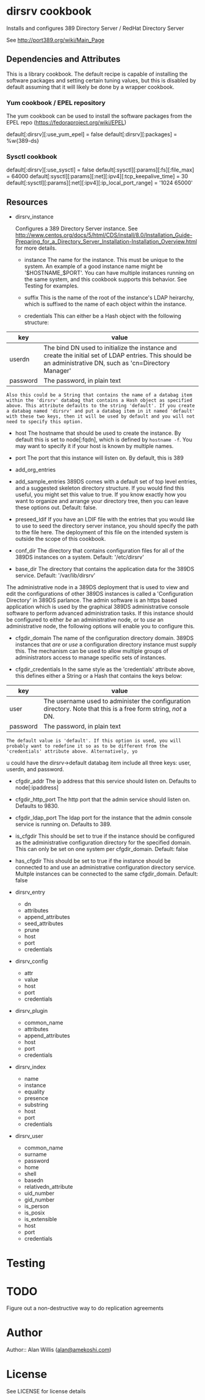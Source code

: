 dirsrv cookbook
===============

Installs and configures 389 Directory Server / RedHat Directory Server

See http://port389.org/wiki/Main_Page

## Dependencies and Attributes

This is a library cookbook. The default recipe is capable of installing the software packages and setting certain tuning values, 
but this is disabled by default assuming that it will likely be done by a wrapper cookbook.

### Yum cookbook / EPEL repository

The yum cookbook can be used to install the software packages from the EPEL repo (https://fedoraproject.org/wiki/EPEL)

default[:dirsrv][:use_yum_epel] = false
default[:dirsrv][:packages] = %w{389-ds}

### Sysctl cookbook

default[:dirsrv][:use_sysctl] = false
default[:sysctl][:params][:fs][:file_max] = 64000
default[:sysctl][:params][:net][:ipv4][:tcp_keepalive_time] = 30
default[:sysctl][:params][:net][:ipv4][:ip_local_port_range] = '1024 65000'

## Resources

* dirsrv_instance

  Configures a 389 Directory Server instance. See http://www.centos.org/docs/5/html/CDS/install/8.0/Installation_Guide-Preparing_for_a_Directory_Server_Installation-Installation_Overview.html for more details.

  * instance
    The name for the instance. This must be unique to the system. An example of a good instance name might be '$HOSTNAME_$PORT'. You can have multiple instances running on the same system, and this cookbook supports this behavior. See Testing for examples.

  * suffix
    This is the name of the root of the instance's LDAP heirarchy, which is suffixed to the name of each object within the instance.

  * credentials
    This can either be a Hash object with the following structure:

key      | value
---------|-------
userdn   | The bind DN used to initialize the instance and create the initial set of LDAP entries. This should be an administrative DN, such as 'cn=Directory Manager'
password | The password, in plain text

    Also this could be a String that contains the name of a databag item within the 'dirsrv' databag that contains a Hash object as specified above. This attribute defaults to the string 'default'. If you create a databag named 'dirsrv' and put a databag item in it named 'default' with these two keys, then it will be used by default and you will not need to specify this option.

  * host
    The hostname that should be used to create the instance. By default this is set to node[:fqdn], which is defined by `hostname -f`. You may want to specify it if your host is known by multiple names.

  * port
    The port that this instance will listen on. By default, this is 389

  * add_org_entries
  * add_sample_entries
    389DS comes with a default set of top level entries, and a suggested skeleton directory structure. If you would find this useful, you might set this value to true. If you know exactly how you want to organize and arrange your directory tree, then you can leave these options out. Default: false.

  * preseed_ldif
    If you have an LDIF file with the entries that you would like to use to seed the directory server instance, you should specify the path to the file here. The deployment of this file on the intended system is outside the scope of this cookbook.

  * conf_dir
    The directory that contains configuration files for all of the 389DS instances on a system.  Default: '/etc/dirsrv'

  * base_dir
    The directory that contains the application data for the 389DS service. Default: '/var/lib/dirsrv'

  The administrative node in a 389DS deployment that is used to view and edit the configurations of other 389DS instances is called a 'Configuration Directory' in 389DS parlance. The admin software is an https based application which is used by the graphical 389DS administrative console software to perform advanced administration tasks. If this instance should be configured to either *be* an administrative node, or to *use* an administrative node, the following options will enable you to configure this. 

  * cfgdir_domain
    The name of the configuration directory domain. 389DS instances that *are* or *use* a configuration directory instance must supply this. The mechanism can be used to allow multiple groups of administrators access to manage specific sets of instances.

  * cfgdir_credentials
    In the same style as the 'credentials' attribute above, this defines either a String or a Hash that contains the keys below:

key      | value
---------|-------
user     | The username used to administer the configuration directory. Note that this is a free form string, *not* a DN.
password | The password, in plain text

    The default value is 'default'. If this option is used, you will probably want to redefine it so as to be different from the 'credentials' attribute above. Alternatively, yo
u could have the dirsrv->default databag item include all three keys: user, userdn, and password.

  * cfgdir_addr
    The ip address that this service should listen on. Defaults to node[:ipaddress]

  * cfgdir_http_port
    The http port that the admin service should listen on. Defaults to 9830.

  * cfgdir_ldap_port
    The ldap port for the instance that the admin console service is running on. Defaults to 389.

  * is_cfgdir
    This should be set to true if the instance should be configured as the administrative configuration directory for the specified domain. This can only be set on one system per cfgdir_domain. Default: false

  * has_cfgdir
    This should be set to true if the instance should be connected to and use an administrative configuration directory service. Multple instances can be connected to the same cfgdir_domain. Default: false

* dirsrv_entry
  * dn
  * attributes
  * append_attributes
  * seed_attributes
  * prune
  * host
  * port
  * credentials

* dirsrv_config
  * attr
  * value
  * host
  * port
  * credentials

* dirsrv_plugin
  * common_name
  * attributes
  * append_attributes
  * host
  * port
  * credentials

* dirsrv_index
  * name
  * instance
  * equality
  * presence
  * substring
  * host
  * port
  * credentials

* dirsrv_user
  * common_name
  * surname
  * password
  * home
  * shell
  * basedn
  * relativedn_attribute
  * uid_number
  * gid_number
  * is_person
  * is_posix
  * is_extensible
  * host
  * port
  * credentials

# Testing

# TODO

Figure out a non-destructive way to do replication agreements

# Author

Author:: Alan Willis (<alan@amekoshi.com>)

# License

See LICENSE for license details
